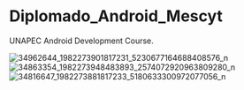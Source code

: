# Diplomado_Android_Mescyt
UNAPEC Android Development Course.

![34962644_1982273901817231_5230677164688408576_n](https://user-images.githubusercontent.com/14792959/41196030-1b3f4158-6c06-11e8-812a-dba5a8ebd1a4.png)
![34863354_1982273948483893_2574072920963809280_n](https://user-images.githubusercontent.com/14792959/41196031-1c47310a-6c06-11e8-88d1-abfd2134bbe2.png)
![34816647_1982273881817233_5180633300972077056_n](https://user-images.githubusercontent.com/14792959/41196029-1a367aa6-6c06-11e8-8122-9bced47f3c41.png)
